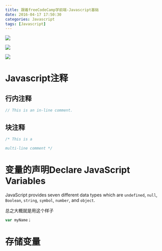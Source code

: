 ```yaml
---
title: 跟着freeCodeCamp学前端-Javascript基础
date: 2016-04-17 17:50:30
categories: Javascript
tags: [Javascript]
---
```




![](http://7xsfv0.com1.z0.glb.clouddn.com//clipboard_tmp_20160505_165716_428000.jpg)





![](http://7xsfv0.com1.z0.glb.clouddn.com//clipboard_tmp_20160505_165925_544000.jpg)



![](http://7xsfv0.com1.z0.glb.clouddn.com//clipboard_tmp_20160505_170012_082000.jpg)

# Javascript注释

## 行内注释

```javascript
// This is an in-line comment.
```

## 块注释

```javascript
/* This is a

multi-line comment */
```

# 变量的声明Declare JavaScript Variables

JavaScript provides seven different data types which are `undefined`, `null`, `Boolean`, `string`, `symbol`, `number`, and `object`.


总之大概就是用这个样子	

```javascript
var myName；
```

# 存储变量

